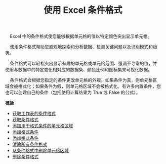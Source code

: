 ﻿---
title: 使用 Excel 条件格式
second_title: Aspose.Cells Cloud Documen
linktitle: 条件格式
type: docs
url: /zh/conditional-formattings/
aliases: [/working-with-conditional-formatting/]
keywords: REST API, spreadsheets, excel, conditional formattin
description: Cells.Cloud API 用于 Excel 操作：条件格式操作
weight: 100
kwords: Excel, Office 云, REST API, 电子表格, PDF, CSV, Json, Markdown, 条件格式
---
&nbsp;&nbsp;&nbsp;&nbsp;Excel 中的条件格式使您能够根据单元格的值以特定颜色突出显示单元格。

&nbsp;&nbsp;&nbsp;&nbsp;使用条件格式帮助您直观地探索和分析数据、检测关键问题以及识别模式和趋势。

&nbsp;&nbsp;&nbsp;&nbsp;条件格式可以轻松突出显示有趣的单元格或单元格范围、强调不寻常的值，并使用与数据中的特定变化相对应的数据条、颜色比例和图标集来可视化数据。

&nbsp;&nbsp;&nbsp;&nbsp;条件格式会根据您指定的条件更改单元格的外观。如果条件为真，则单元格区域会被格式化；如果条件为假，则单元格区域不会被格式化。有许多内置条件，您也可以创建自己的条件（包括使用计算结果为 True 或 False 的公式）。

**概括**

- [获取工作表的条件格式](/cells/zh/conditional-formattings/get-all/)
- [获取条件格式](/cells/zh/conditional-formattings/get/)
- [添加用于格式条件的单元格区域](/cells/zh/conditional-formattings/add-cell-area/)
- [添加格式条件](/cells/zh/conditional-formattings/add-a-condition/)
- [添加格式条件](/cells/zh/conditional-formattings/add-format-condition/)
- [清除所有条件格式](/cells/zh/conditional-formattings/clear/)
- [从条件格式中删除单元格区域](/cells/zh/conditional-formattings/delete-cell-area/)
- [删除条件格式](/cells/zh/conditional-formattings/delete/)
